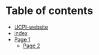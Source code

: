 # Table of contents

* [UCPI-website](README.md)
* [index](index.md)
* [Page 1](page-1/README.md)
  * [Page 2](page-1/page-2.md)
